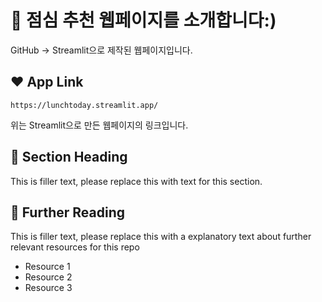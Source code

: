 # 🍔 점심 추천 웹페이지를 소개합니다:)
GitHub → Streamlit으로 제작된 웹페이지입니다.

## ❤️ App Link
```
https://lunchtoday.streamlit.app/
```
위는 Streamlit으로 만든 웹페이지의 링크입니다.

## 🩷 Section Heading
This is filler text, please replace this with text for this section.

## 🧡 Further Reading
This is filler text, please replace this with a explanatory text about further relevant resources for this repo
- Resource 1
- Resource 2
- Resource 3
